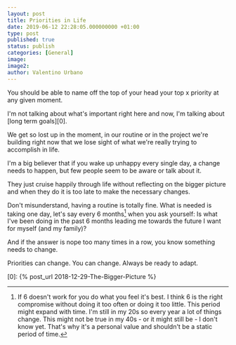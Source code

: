 ```yaml
---
layout: post
title: Priorities in Life
date: 2019-06-12 22:28:05.000000000 +01:00
type: post
published: true
status: publish
categories: [General]
image:
image2:
author: Valentino Urbano
---
```


You should be able to name off the top of your head your top x priority at any given moment.

I'm not talking about what's important right here and now, I'm talking about [long term goals][0].

We get so lost up in the moment, in our routine or in the project we're building right now that we lose sight of what we're really trying to accomplish in life.

I'm a big believer that if you wake up unhappy every single day, a change needs to happen, but few people seem to be aware or talk about it.

They just cruise happily through life without reflecting on the bigger picture and when they do it is too late to make the necessary changes.

Don't misunderstand, having a routine is totally fine. What is needed is taking one day, let's say every 6 months[^1] when you ask yourself: Is what I've been doing in the past 6 months leading me towards the future I want for myself (and my family)?

And if the answer is nope too many times in a row, you know something needs to change.

Priorities can change. You can change. Always be ready to adapt.

[0]: {% post_url 2018-12-29-The-Bigger-Picture %}

[^1]: If 6 doesn't work for you do what you feel it's best. I think 6 is the right compromise without doing it too often or doing it too little. This period might expand with time. I'm still in my 20s so every year a lot of things change. This might not be true in my 40s - or it might still be - I don't know yet. That's why it's a personal value and shouldn't be a static period of time.